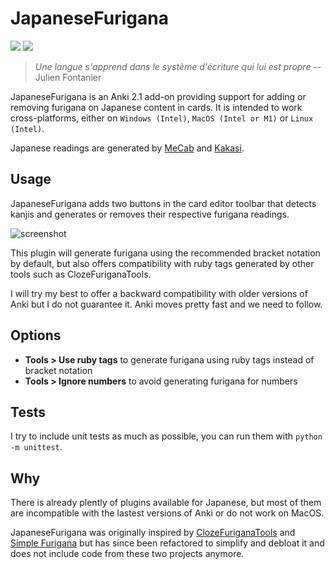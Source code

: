 # JapaneseFurigana

<a title="Rate on AnkiWeb" href="https://ankiweb.net/shared/info/678316993"><img src="https://glutanimate.com/logos/ankiweb-rate.svg"></a>
<a title="GNU GPLv3" href="LICENSE"><img  src="https://img.shields.io/badge/license-GNU GPLv3-green.svg"></a>

> _Une langue s'apprend dans le système d'écriture qui lui est propre_ -- Julien Fontanier

JapaneseFurigana is an Anki 2.1 add-on providing support for adding or removing furigana on Japanese content in cards.
It is intended to work cross-platforms, either on `Windows (Intel)`, `MacOS (Intel or M1)` or `Linux (Intel)`.

Japanese readings are generated by [MeCab](https://taku910.github.io/mecab/) and [Kakasi](http://kakasi.namazu.org/index.html.en).

## Usage

JapaneseFurigana adds two buttons in the card editor toolbar that detects kanjis and generates or removes their respective furigana readings.

![screenshot](https://user-images.githubusercontent.com/2095991/81614721-bd883880-93e0-11ea-8200-aeea2da7c5d3.png)

This plugin will generate furigana using the recommended bracket notation by default, but also offers compatibility with ruby tags generated by other tools such as ClozeFuriganaTools.

I will try my best to offer a backward compatibility with older versions of Anki but I do not guarantee it. Anki moves pretty fast and we need to follow.

## Options

* **Tools > Use ruby tags** to generate furigana using ruby tags instead of bracket notation
* **Tools > Ignore numbers** to avoid generating furigana for numbers

## Tests

I try to include unit tests as much as possible, you can run them with `python -m unittest`.

## Why

There is already plently of plugins available for Japanese, but most of them are incompatible with the lastest versions of Anki or do not work on MacOS.

JapaneseFurigana was originally inspired by [ClozeFuriganaTools](https://github.com/golddranks/ClozeFuriganaTools) and
[Simple Furigana](https://github.com/jcsirot/anki-simple-furigana) but has since been refactored to simplify and debloat it and
does not include code from these two projects anymore.
